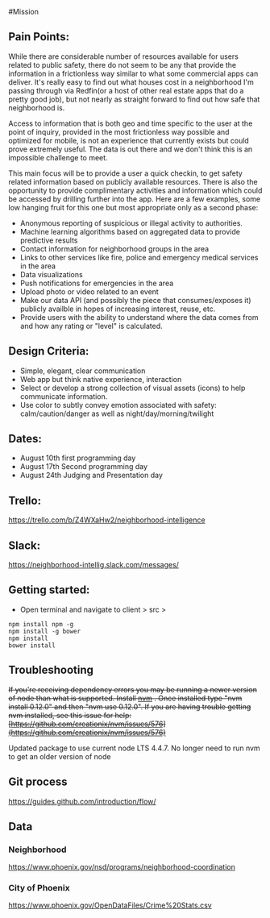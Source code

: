 #Mission

## Pain Points:
While there are considerable number of resources available for users related to public safety, there do not seem to be any that provide the information in a frictionless way similar to what some commercial apps can deliver. It's really easy to find out what houses cost in a neighborhood I'm passing through via Redfin(or a host of other real estate apps that do a pretty good job), but not nearly as straight forward to find out how safe that neighborhood is.

Access to information that is both geo and time specific to the user at the point of inquiry, provided in the most frictionless way possible and optimized for mobile, is not an experience that currently exists but could prove extremely useful. The data is out there and we don't think this is an impossible challenge to meet.

This main focus will be to provide a user a quick checkin, to get safety related information based on publicly available resources. There is also the opportunity to provide complimentary activities and information which could be accessed by drilling further into the app. Here are a few examples, some low hanging fruit for this one but most appropriate only as a second phase:

- Anonymous reporting of suspicious or illegal activity to authorities.
- Machine learning algorithms based on aggregated data to provide predictive results
- Contact information for neighborhood groups in the area
- Links to other services like fire, police and emergency medical services in the area
- Data visualizations
- Push notifications for emergencies in the area
- Upload photo or video related to an event
- Make our data API (and possibly the piece that consumes/exposes it) publicly availble in hopes of increasing interest, reuse, etc. 
- Provide users with the ability to understand where the data comes from and how any rating or "level" is calculated.

## Design Criteria:
- Simple, elegant, clear communication
- Web app but think native experience, interaction
- Select or develop a strong collection of visual assets (icons) to help communicate information. 
- Use color to subtly convey emotion associated with safety: calm/caution/danger as well as night/day/morning/twilight


## Dates:
- August 10th first programming day
- August 17th Second programming day
- August 24th Judging and Presentation day

## Trello:
https://trello.com/b/Z4WXaHw2/neighborhood-intelligence

## Slack:
https://neighborhood-intellig.slack.com/messages/


## Getting started:
- Open terminal and navigate to client > src >

```
npm install npm -g
npm install -g bower
npm install
bower install
```


## Troubleshooting

~~If you're receiving dependency errors you may be running a newer version of node than what is supported. Install [nvm](https://github.com/creationix/nvm) . Once installed type "nvm install 0.12.0" and then "nvm use 0.12.0". If you are having trouble getting nvm installed, see this issue for help: [https://github.com/creationix/nvm/issues/576](https://github.com/creationix/nvm/issues/576)~~

Updated package to use current node LTS 4.4.7. No longer need to run nvm to get an older version of node

## Git process

https://guides.github.com/introduction/flow/

## Data

### Neighborhood

https://www.phoenix.gov/nsd/programs/neighborhood-coordination

### City of Phoenix

https://www.phoenix.gov/OpenDataFiles/Crime%20Stats.csv
